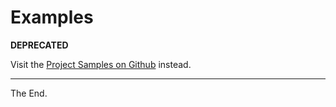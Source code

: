 # Examples

**DEPRECATED**

Visit the [Project Samples on Github](https://github.com/solace-iot-team/ansible-solace-samples) instead.



---
The End.
